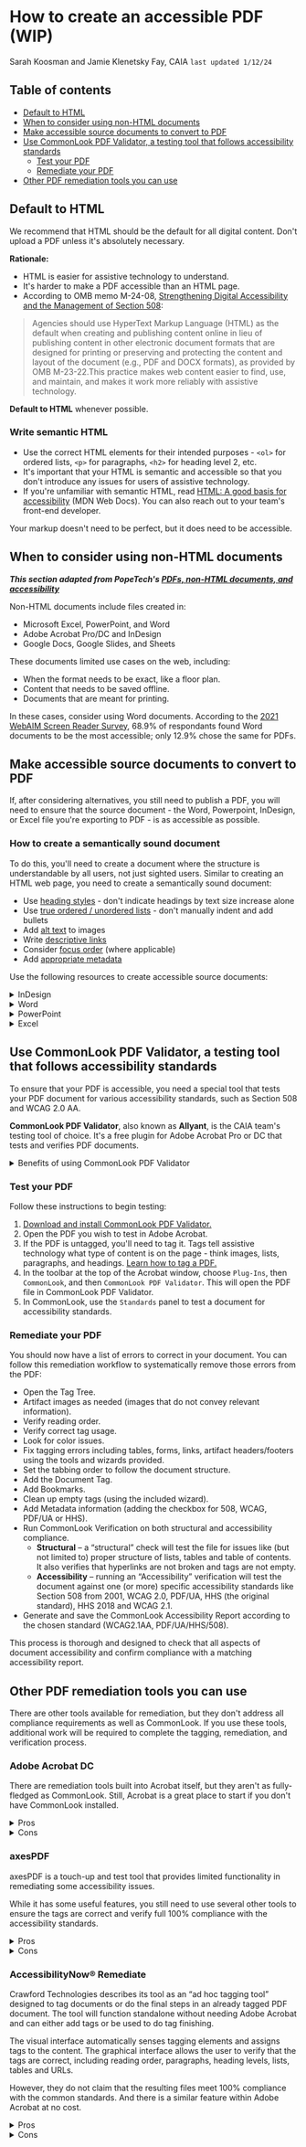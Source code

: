 # How to create an accessible PDF (WIP)
Sarah Koosman and Jamie Klenetsky Fay, CAIA 
`last updated 1/12/24`

<!-- TOC start (generated with https://github.com/derlin/bitdowntoc) -->

## Table of contents
- [Default to HTML](#default-to-html)
- [When to consider using non-HTML documents](#when-to-consider-using-non-html-documents)
- [Make accessible source documents to convert to PDF](#make-accessible-source-documents-to-convert-to-pdf)
- [Use CommonLook PDF Validator, a testing tool that follows accessibility standards](#use-commonlook-pdf-validator-a-testing-tool-that-follows-accessibility-standards)
   * [Test your PDF](#test-your-pdf)
   * [Remediate your PDF](#remediate-your-pdf)
- [Other PDF remediation tools you can use](#other-pdf-remediation-tools-you-can-use)

<!-- TOC end -->

## Default to HTML
We recommend that HTML should be the default for all digital content. Don't upload a PDF unless it's absolutely necessary.

**Rationale:**
- HTML is easier for assistive technology to understand. 
- It's harder to make a PDF accessible than an HTML page. 
- According to OMB memo M-24-08, [Strengthening Digital Accessibility and the Management of Section 508](https://www.whitehouse.gov/omb/management/ofcio/m-24-08-strengthening-digital-accessibility-and-the-management-of-section-508-of-the-rehabilitation-act/):
> Agencies should use HyperText Markup Language (HTML) as the default when creating and publishing content online in lieu of publishing content in other electronic document formats that are designed for printing or preserving and protecting the content and layout of the document (e.g., PDF and DOCX formats), as provided by OMB M-23-22.This practice makes web content easier to find, use, and maintain, and makes it work more reliably with assistive technology.

**Default to HTML** whenever possible.

### Write semantic HTML
- Use the correct HTML elements for their intended purposes - `<ol>` for ordered lists, `<p>` for paragraphs, `<h2>` for heading level 2, etc.
- It's important that your HTML is semantic and accessible so that you don't introduce any issues for users of assistive technology.
- If you're unfamiliar with semantic HTML, read [HTML: A good basis for accessibility](https://developer.mozilla.org/en-US/docs/Learn/Accessibility/HTML) (MDN Web Docs). You can also reach out to your team's front-end developer.

Your markup doesn't need to be perfect, but it does need to be accessible.

## When to consider using non-HTML documents
___This section adapted from PopeTech's [PDFs, non-HTML documents, and accessibility](https://blog.pope.tech/2022/05/03/pdfs-non-html-documents-and-accessibility/)___

Non-HTML documents include files created in: 
- Microsoft Excel, PowerPoint, and Word
- Adobe Acrobat Pro/DC and InDesign
- Google Docs, Google Slides, and Sheets 

These documents limited use cases on the web, including:

- When the format needs to be exact, like a floor plan.
- Content that needs to be saved offline.
- Documents that are meant for printing.

In these cases, consider using Word documents. According to the [2021 WebAIM Screen Reader Survey](https://webaim.org/projects/screenreadersurvey9/#docaccessibility), 68.9% of respondants found Word documents to be the most accessible; only 12.9% chose the same for PDFs.

## Make accessible source documents to convert to PDF

If, after considering alternatives, you still need to publish a PDF, you will need to ensure that the source document - the Word, Powerpoint, InDesign, or Excel file you're exporting to PDF - is as accessible as possible.

### How to create a semantically sound document

To do this, you'll need to create a document where the structure is understandable by all users, not just sighted users. Similar to creating an HTML web page, you need to create a semantically sound document:

- Use [heading styles](https://www.w3.org/WAI/WCAG22/quickref/#section-headings) - don't indicate headings by text size increase alone
- Use [true ordered / unordered lists](https://www.w3.org/WAI/WCAG22/Techniques/pdf/PDF21.html) - don't manually indent and add bullets
- Add [alt text](https://www.w3.org/TR/UNDERSTANDING-WCAG20/text-equiv-all.html) to images
- Write [descriptive links](https://www.w3.org/WAI/WCAG22/Understanding/link-purpose-in-context)
- Consider [focus order](https://www.w3.org/TR/UNDERSTANDING-WCAG20/navigation-mechanisms-focus-order.html) (where applicable)
- Add [appropriate metadata](https://commonlook.com/the-relevance-of-metadata-in-accessible-pdfs/)

Use the following resources to create accessible source documents:

<details><summary>InDesign</summary>

### Set up an InDesign file to output an accessible PDF

If you’re a designer, check how to make sure your InDesign documents output accessible creative content that we can use on our website.

[Reference this document](https://www.doi.gov/sites/doi.gov/files/uploads/may_2019_section_508_compliance_event_-_indesign_accessibility.pdf) to check for the following:

|                              |                                                                                                                                                            |
| ---------------------------- | ---------------------------------------------------------------------------------------------------------------------------------------------------------- |
| Criteria                     | Check                                                                                                                                                      |
| Logical reading order        | Check the exported document with Adobe Acrobat and at least one screen reader. Ensure navigation works with mouse and keyboard as a minimum.               |
| Color contrast               | All text elements meet at least a color contrast ratio of 4.5:1.                                                                                           |
| Alt-text for images          | All images have alt-text, or have been removed from the flow of the document.                                                                              |
| Element Styles               | These have been set up using a style sheet. These are then linked to Export tags for PDFs.                                                                 |
| Tables                       | Tables are actually tables, not embedded images. All tables have denoted headers.                                                                          |
| Accessible graphs and charts | Colors used must be accessible. Check with color contrast checker and a color blindness checker. Do not rely on color to convey meaning. Include alt-text. |
| Hyperlinks                   | All links are descriptive so a screen reader user can understand them.                                                                                     |
| Spell-check                  | Check the document with a spell-checker.                                                                                                                   |
</details>

<details><summary>Word</summary>

### Word accessibility

Use the following resources to guide you through the creation of accessible Word documents:
- [Create Accessible Documents](https://www.section508.gov/create/documents/), from Section508.gov
- [Microsoft Word - Creating Accessible Documents](https://webaim.org/techniques/word/), from WebAIM
- [Make your Word documents accessible to people with disabilities](https://support.microsoft.com/en-us/office/make-your-word-documents-accessible-to-people-with-disabilities-d9bf3683-87ac-47ea-b91a-78dcacb3c66d), from Microsoft
</details>


<details><summary>PowerPoint</summary>

### PowerPoint accessibility

Use the following resources to guide you through the creation of accessible PowerPoint documents:
- [Create Accessible Presentations](https://www.section508.gov/create/presentations/), from Section508.gov
- [PowerPoint Accessibility](https://webaim.org/techniques/powerpoint/), from WebAIM
- [Make your PowerPoint documents accessible to people with disabilities](https://support.microsoft.com/en-us/office/make-your-powerpoint-presentations-accessible-to-people-with-disabilities-6f7772b2-2f33-4bd2-8ca7-dae3b2b3ef25#PickTab=Windows), from Microsoft

</details>


<details><summary>Excel</summary>

### Excel accessibility

Use the following resources to guide you through the creation of accessible Excel documents:
- [Create Accessible Spreadsheets](https://www.section508.gov/create/spreadsheets/), from Section508.gov
- [Optimizing Spreadsheet Accessibility](https://webaim.org/techniques/excel/), from WebAIM
- [Make your Excel documents accessible to people with disabilities](https://support.microsoft.com/en-us/office/make-your-excel-documents-accessible-to-people-with-disabilities-6cc05fc5-1314-48b5-8eb3-683e49b3e593), from Microsoft
</details>

## Use CommonLook PDF Validator, a testing tool that follows accessibility standards

To ensure that your PDF is accessible, you need a special tool that tests your PDF document for various accessibility standards, such as Section 508 and WCAG 2.0 AA. 

**CommonLook PDF Validator**, also known as **Allyant**, is the CAIA team's testing tool of choice. It's a free plugin for Adobe Acrobat Pro or DC that tests and verifies PDF documents.

<details><summary>Benefits of using CommonLook PDF Validator</summary>
- Provides validation against Section 508, WCAG 2.0, WCAG 2.1, HHS and PDF/UA standards, and ISO 32000-1:2008.
- Validation includes those checkpoints that require manual verification, ensuring 100% accuracy.
- Time-saving tools for working with the Tag tree.
- Automatically tag tables, lists and Table of Contents from selection.
- The table editor tool makes complex tables easy to tag correctly.
- Easily assign the ListNumbering attribute for lists.
- Supports difficult to tag content such as multi-page structures and structures that move between pages.
- Automatically detects and repairs a variety of common PDF problems.
- Much faster than Adobe Acrobat Pro DC.
- Generates a checkpoint-by-checkpoint report that many organizations accept as proof of accessibility compliance.
</details>


### Test your PDF

Follow these instructions to begin testing:

1. [Download and install CommonLook PDF Validator.](https://commonlook.com/accessibility-software/pdf-validator/)
2. Open the PDF you wish to test in Adobe Acrobat. 
3. If the PDF is untagged, you'll need to tag it. Tags tell assistive technology what type of content is on the page - think images, lists, paragraphs, and headings. [Learn how to tag a PDF.](https://accessible-pdf.info/en/basics/acrobat/create-and-modify-pdf-tags-in-acrobat/)
4. In the toolbar at the top of the Acrobat window, choose `Plug-Ins`, then `CommonLook`, and then `CommonLook PDF Validator`. This will open the PDF file in CommonLook PDF Validator. 
5. In CommonLook, use the `Standards` panel to test a document for accessibility standards.

### Remediate your PDF

You should now have a list of errors to correct in your document. You can follow this remediation workflow to systematically remove those errors from the PDF:

- Open the Tag Tree.
- Artifact images as needed (images that do not convey relevant information).
- Verify reading order.
- Verify correct tag usage.
- Look for color issues.
- Fix tagging errors including tables, forms, links, artifact headers/footers using the tools and wizards provided.
- Set the tabbing order to follow the document structure.
- Add the Document Tag.
- Add Bookmarks.
- Clean up empty tags (using the included wizard).
- Add Metadata information (adding the checkbox for 508, WCAG, PDF/UA or HHS).
- Run CommonLook Verification on both structural and accessibility compliance.
   - **Structural** – a “structural” check will test the file for issues like (but not limited to) proper structure of lists, tables and table of contents. It also verifies that hyperlinks are not broken and tags are not empty.
    - **Accessibility** – running an “Accessibility” verification will test the document against one (or more) specific accessibility standards like Section 508 from 2001, WCAG 2.0, PDF/UA, HHS (the original standard), HHS 2018 and WCAG 2.1.
- Generate and save the CommonLook Accessibility Report according to the chosen standard (WCAG2.1AA, PDF/UA/HHS/508).

This process is thorough and designed to check that all aspects of document accessibility and confirm compliance with a matching accessibility report.

## Other PDF remediation tools you can use


There are other tools available for remediation, but they don't address all compliance requirements as well as CommonLook. If you use these tools, additional work will be required to complete the tagging, remediation, and verification process.



### Adobe Acrobat DC
There are remediation tools built into Acrobat itself, but they aren't as fully-fledged as CommonLook. Still, Acrobat is a great place to start if you don't have CommonLook installed.
<details><summary>Pros</summary>

#### Acrobat Pro DC Pros

- Working in the Tag tree helps achieve a fully accessible document because manual checks are necessary, like verifying appropriate alt text.
- Allows for the creation of tags, even from an untagged document.
- Correct reading order.
- Create and/or convert tags.
- Add alternative text to tags.
- Set the tab order.
- Can correct (some) color and/or contrast issues.
- Add/Edit Metadata including Title and Language (required by standards).
</details>

<details><summary>Cons</summary>

#### Acrobat Pro DC Cons

- Passing Acrobat’s Accessibility Check does not guarantee compliance with any accessibility standards (WCAG 2.0/2.1 or PDF/UA), and there are often many remaining accessibility issues to be fixed.
- Accessibility Check only tests checkpoints that can be verified with automation. There are a couple of prompts for the tester to check things that require manual validation.
- You will need a third-party testing tool like CommonLook’s PDF Validator or PAC3 to verify standards compliance.
- Many tasks in Acrobat in working with the Tag tree are complex and time-consuming.
- Without an “undo” feature, you may be forced to start over if you make a mistake.
- Remediating data tables is a lengthy, inefficient and time-consuming process.
- Assigning ListNumbering to lists is challenging.
</details>


### axesPDF

axesPDF is a touch-up and test tool that provides limited functionality in remediating some accessibility issues.

While it has some useful features, you still need to use several other tools to ensure the tags are correct and verify full 100% compliance with the accessibility standards.

<details><summary>Pros</summary>

#### axesPDF pros

- Standalone application
- Tests against PDF/UA
- Fixes font and Unicode issues
- Screenreader preview
- Displays the Tags tree (Logical Structure Tree)
- Multiple PDFs can be open while working
</details>

<details><summary>Cons</summary>

#### axesPDF Cons

- Limited remediation functionality - relies on mostly-correct tagging structure to then address PDF/UA-specific requirements
- Tagging functionality is limited to touch up and fixing limited issues.
- No Undo
- The software is not fully keyboard-accessible.
- The user interface does not feel “intuitive.”
- It only tests checkpoints that can be tested with automation. So, for example, while the checker will detect Figure tags without Alternative text and show that “Failure,” any Figure tag with Alternative text will automatically pass even if the alt text is inaccurate.
- Does not test against either of the WCAG standards or others.
- `Delete empty tags` removes \*all\* empty tags, possibly affecting table tagging
</details>

### AccessibilityNow® Remediate

Crawford Technologies describes its tool as an “ad hoc tagging tool” designed to tag documents or do the final steps in an already tagged PDF document. The tool will function standalone without needing Adobe Acrobat and can either add tags or be used to do tag finishing.

The visual interface automatically senses tagging elements and assigns tags to the content. The graphical interface allows the user to verify that the tags are correct, including reading order, paragraphs, heading levels, lists, tables and URLs. 

However, they do not claim that the resulting files meet 100% compliance with the common standards. And there is a similar feature within Adobe Acrobat at no cost.

<details><summary>Pros</summary>

#### AccessibilityNow® Remediate Pros

- Requires less knowledge of accessibility or the Tag tree since you rely on the tool to identify the proper tags.
</details>

<details><summary>Cons</summary>

#### AccessibilityNow® Remediate Cons

- The product promises to deliver accessible PDF documents but does not provide compliance reports for any of the common accessibility standards (508, WCAG 2.0, 2.1, HHS or PDF/UA), which could result in a non-compliant and inaccessible document.
- Without the ability to test and validate the documents against the standards, you will need additional tools to confirm compliance with the standards.
- PC only.
- While it identifies tags, you are trusting the tool to get it right, so there is a greater chance of error using this method of document tagging. Acrobat autotagging generally does a better job in most cases.
</details>

